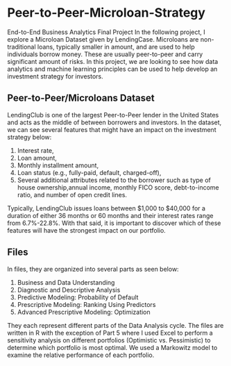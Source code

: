 # Peer-to-Peer-Microloan-Strategy

End-to-End Business Analytics Final Project
In the following project, I explore a Microloan Dataset given by LendingCase. Microloans are non-traditional loans, typically smaller in amount, and are used to help individuals borrow money. These are usually peer-to-peer and carry significant amount of risks. In this project, we are looking to see how data analytics and machine learning principles can be used to help develop an investment strategy for investors.

## Peer-to-Peer/Microloans Dataset
LendingClub is one of the largest Peer-to-Peer lender in the United States and acts as the middle of between borrowers and investors. In the dataset, we can see several features that might have an impact on the investment strategy below:

1. Interest rate,
2. Loan amount,
3. Monthly installment amount,
4. Loan status (e.g., fully-paid, default, charged-off),
5. Several additional attributes related to the borrower such as type of house ownership,annual income, monthly FICO score, debt-to-income ratio, and number of open credit lines.

Typically, LendingClub issues loans between $1,000 to $40,000 for a duration of either 36 months or 60 months and their interest rates range from 6.7%-22.8%. With that said, it is important to discover which of these features will have the strongest impact on our portfolio.

## Files

In files, they are organized into several parts as seen below:

1. Business and Data Understanding
2. Diagnostic and Descriptive Analysis
3. Predictive Modeling: Probability of Default
4. Prescriptive Modeling: Ranking Using Predictors
5. Advanced Prescriptive Modeling: Optimization

They each represent different parts of the Data Analysis cycle. The files are written in R with the exception of Part 5 where I used Excel to perform a sensitivity analysis on different portfolios (Optimistic vs. Pessimistic) to determine which portfolio is most optimal. We used a Markowitz model to examine the relative performance of each portfolio.
